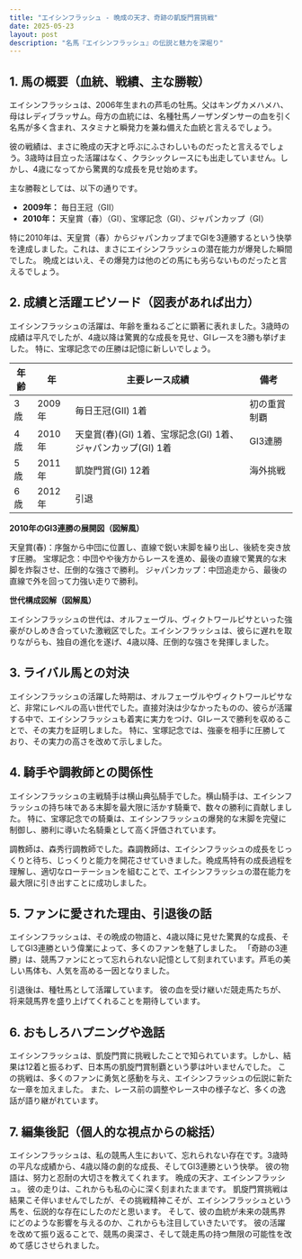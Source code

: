 ```yaml
---
title: "エイシンフラッシュ - 晩成の天才、奇跡の凱旋門賞挑戦"
date: 2025-05-23
layout: post
description: "名馬『エイシンフラッシュ』の伝説と魅力を深堀り"
---
```


## 1. 馬の概要（血統、戦績、主な勝鞍）

エイシンフラッシュは、2006年生まれの芦毛の牡馬。父はキングカメハメハ、母はレディブラッサム。母方の血統には、名種牡馬ノーザンダンサーの血を引く名馬が多く含まれ、スタミナと瞬発力を兼ね備えた血統と言えるでしょう。

彼の戦績は、まさに晩成の天才と呼ぶにふさわしいものだったと言えるでしょう。3歳時は目立った活躍はなく、クラシックレースにも出走していません。しかし、4歳になってから驚異的な成長を見せ始めます。

主な勝鞍としては、以下の通りです。

* **2009年：**  毎日王冠（GII）
* **2010年：**  天皇賞（春）（GI）、宝塚記念（GI）、ジャパンカップ（GI）

特に2010年は、天皇賞（春）からジャパンカップまでGIを3連勝するという快挙を達成しました。これは、まさにエイシンフラッシュの潜在能力が爆発した瞬間でした。  晩成とはいえ、その爆発力は他のどの馬にも劣らないものだったと言えるでしょう。


## 2. 成績と活躍エピソード（図表があれば出力）

エイシンフラッシュの活躍は、年齢を重ねるごとに顕著に表れました。3歳時の成績は平凡でしたが、4歳以降は驚異的な成長を見せ、GIレースを3勝も挙げました。  特に、宝塚記念での圧勝は記憶に新しいでしょう。

| 年齢 | 年 | 主要レース成績 | 備考 |
|---|---|---|---|
| 3歳 | 2009年 | 毎日王冠(GII) 1着 | 初の重賞制覇 |
| 4歳 | 2010年 | 天皇賞(春)(GI) 1着、宝塚記念(GI) 1着、ジャパンカップ(GI) 1着 | GI3連勝 |
| 5歳 | 2011年 |  凱旋門賞(GI) 12着 |  海外挑戦 |
| 6歳 | 2012年 |  引退 |  |


**2010年のGI3連勝の展開図（図解風）**

天皇賞(春)：序盤から中団に位置し、直線で鋭い末脚を繰り出し、後続を突き放す圧勝。
宝塚記念：中団やや後方からレースを進め、最後の直線で驚異的な末脚を炸裂させ、圧倒的な強さで勝利。
ジャパンカップ：中団追走から、最後の直線で外を回って力強い走りで勝利。


**世代構成図解（図解風）**

エイシンフラッシュの世代は、オルフェーヴル、ヴィクトワールピサといった強豪がひしめき合っていた激戦区でした。エイシンフラッシュは、彼らに遅れを取りながらも、独自の進化を遂げ、4歳以降、圧倒的な強さを発揮しました。


## 3. ライバル馬との対決

エイシンフラッシュの活躍した時期は、オルフェーヴルやヴィクトワールピサなど、非常にレベルの高い世代でした。直接対決は少なかったものの、彼らが活躍する中で、エイシンフラッシュも着実に実力をつけ、GIレースで勝利を収めることで、その実力を証明しました。  特に、宝塚記念では、強豪を相手に圧勝しており、その実力の高さを改めて示しました。


## 4. 騎手や調教師との関係性

エイシンフラッシュの主戦騎手は横山典弘騎手でした。横山騎手は、エイシンフラッシュの持ち味である末脚を最大限に活かす騎乗で、数々の勝利に貢献しました。  特に、宝塚記念での騎乗は、エイシンフラッシュの爆発的な末脚を完璧に制御し、勝利に導いた名騎乗として高く評価されています。

調教師は、森秀行調教師でした。森調教師は、エイシンフラッシュの成長をじっくりと待ち、じっくりと能力を開花させていきました。晩成馬特有の成長過程を理解し、適切なローテーションを組むことで、エイシンフラッシュの潜在能力を最大限に引き出すことに成功しました。


## 5. ファンに愛された理由、引退後の話

エイシンフラッシュは、その晩成の物語と、4歳以降に見せた驚異的な成長、そしてGI3連勝という偉業によって、多くのファンを魅了しました。  「奇跡の3連勝」は、競馬ファンにとって忘れられない記憶として刻まれています。芦毛の美しい馬体も、人気を高める一因となりました。

引退後は、種牡馬として活躍しています。  彼の血を受け継いだ競走馬たちが、将来競馬界を盛り上げてくれることを期待しています。


## 6. おもしろハプニングや逸話

エイシンフラッシュは、凱旋門賞に挑戦したことで知られています。しかし、結果は12着と振るわず、日本馬の凱旋門賞制覇という夢は叶いませんでした。  この挑戦は、多くのファンに勇気と感動を与え、エイシンフラッシュの伝説に新たな一章を加えました。  また、レース前の調整やレース中の様子など、多くの逸話が語り継がれています。


## 7. 編集後記（個人的な視点からの総括）

エイシンフラッシュは、私の競馬人生において、忘れられない存在です。3歳時の平凡な成績から、4歳以降の劇的な成長、そしてGI3連勝という快挙。  彼の物語は、努力と忍耐の大切さを教えてくれます。  晩成の天才、エイシンフラッシュ。  彼の走りは、これからも私の心に深く刻まれたままです。  凱旋門賞挑戦は結果こそ伴いませんでしたが、その挑戦精神こそが、エイシンフラッシュという馬を、伝説的な存在にしたのだと思います。  そして、彼の血統が未来の競馬界にどのような影響を与えるのか、これからも注目していきたいです。  彼の活躍を改めて振り返ることで、競馬の奥深さ、そして競走馬の持つ無限の可能性を改めて感じさせられました。
